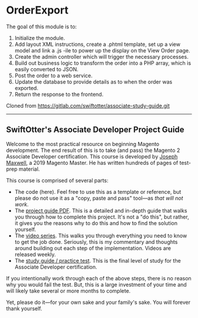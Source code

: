 # OrderExport

The goal of this module is to:
1. Initialize the module.
2. Add layout XML instructions, create a .phtml template, set up a view model and link a .js -ile to power up the display on the View Order page.
3. Create the admin controller which will trigger the necessary processes.
4. Build out business logic to transform the order into a PHP array, which is easily converted to JSON.
5. Post the order to a web service.
6. Update the database to provide details as to when the order was exported.
7. Return the response to the frontend.

Cloned from https://gitlab.com/swiftotter/associate-study-guide.git

____

## SwiftOtter's Associate Developer Project Guide

Welcome to the most practical resource on beginning Magento development. The end result of this is to
take (and pass) the Magento 2 Associate Developer certification. This course is developed by
[Joseph Maxwell](https://swiftotter.com/team/joseph), a 2019 Magento Master. He has written hundreds of pages of test-prep material.

This course is
comprised of several parts:
* The code (here). Feel free to use this as a template or reference, but please do not use it
  as a "copy, paste and pass" tool—as *that will not work*.
* The [project guide PDF](https://swiftotter.com/media/associate-project-guide.pdf). This is a detailed
  and in-depth guide that walks you through how to complete this project. It's not a "do this", but rather,
  it gives you the reasons why to do this and how to find the solution yourself.
* The [video series](https://www.youtube.com/watch?v=RlFTzkGZAz4&list=PLrW94TMW-eohnHkJuKzJm2RPhbqfMbDjd).
  This walks you through everything you need to know to get the job done. Seriously, this is my
  commentary and thoughts around building out each step of the implementation. Videos are released weekly.
* The [study guide / practice test](https://swiftotter.com/technical/certifications/magento-2-certified-associate-study-guide).
  This is the final level of study for the Associate Developer certification.

If you intentionally work through each of the above steps, there is no reason why you would fail
the test. But, this is a large investment of your time and will likely take several or more months
to complete.

Yet, please do it—for your own sake and your family's sake. You will forever thank yourself.
